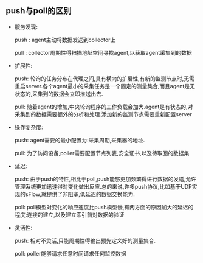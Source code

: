 ## push与poll的区别


- 服务发现:

    push : agent主动将数据发送到collector上

    pull : collector周期性得扫描地址空间寻找agent,以获取agent采集到的数据

- 扩展性:

    push: 轮询的任务分布在代理之间,具有横向的扩展性,有新的监测节点时,无需重启server.各个agent最小的采集任务是一个固定的测量集合,而且agent是无状态的,采集到的数据会立即推送出去.

    pull: 随着agent的增加,中央轮询程序的工作负载会加大.agent是有状态的,对采集到的数据需要额外的分析和处理.添加新的监测节点需要重新配置server

- 操作复杂度:

    push: agent需要的最小配置为:采集周期,采集器的地址.

    
    pull: 为了访问设备,poller需要配置节点列表,安全证书,以及待取回的数据集

- 延迟:

    push: 由于push的特性,相比于poll,push能够更加频繁得进行数据的发送,允许管理系统更加迅速得对变化做出反应.总的来说,许多push协议,比如基于UDP实现的sFlow,就提供了非阻塞,低延迟的数据交换能力.

    poll: poll模型对变化的响应速度比push模型慢,有两方面的原因加大的延迟的程度:连接的建立,以及建立索引前对数据的验证

- 灵活性:

    push: 相对不灵活,只能周期性得输出预先定义好的测量集合.

    poll: poller能够请求任意时间请求任何监控数据